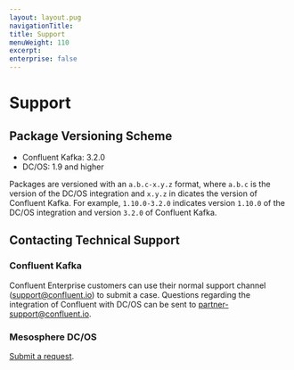 ```yaml
---
layout: layout.pug
navigationTitle: 
title: Support
menuWeight: 110
excerpt:
enterprise: false
---
```


<!-- This source repo for this topic is https://github.com/mesosphere/confluent -->


# Support

<a name="package-versioning-scheme"></a>
## Package Versioning Scheme

- Confluent Kafka: 3.2.0
- DC/OS: 1.9 and higher

Packages are versioned with an `a.b.c-x.y.z` format, where `a.b.c` is the version of the DC/OS integration and `x.y.z` in dicates the version of Confluent Kafka. For example, `1.10.0-3.2.0` indicates version `1.10.0` of the DC/OS integration and version `3.2.0` of Confluent Kafka.

<a name="contacting-technical-support"></a>
## Contacting Technical Support

### Confluent Kafka

Confluent Enterprise customers can use their normal support channel (support@confluent.io) to submit a case. Questions regarding the integration of Confluent with DC/OS can be sent to partner-support@confluent.io.

### Mesosphere DC/OS
[Submit a request](https://support.mesosphere.com/hc/en-us/requests/new).
